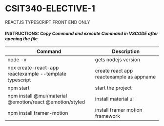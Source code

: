 # CSIT340-ELECTIVE-1
 REACTJS TYPESCRIPT FRONT END ONLY

#### INSTRUCTIONS: *Copy Command and execute Command in VSCODE after opening the file*

| Command  | Description |
| ------------- | ------------- |
| node -v  | gets nodejs version  |
| npx create-react-app reactexample --template typescript  | create react app reactexample as appname |
| npm start  | start the project  |
| npm install @mui/material @emotion/react @emotion/styled  | install material ui  |
| npm install framer-motion  | install framer motion framework  |



